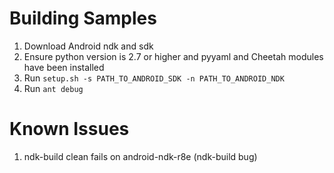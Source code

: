Building Samples
================

1. Download Android ndk and sdk
2. Ensure python version is 2.7 or higher and pyyaml and Cheetah modules have been installed
3. Run `setup.sh -s PATH_TO_ANDROID_SDK -n PATH_TO_ANDROID_NDK`
3. Run `ant debug` 


Known Issues
============

1. ndk-build clean fails on android-ndk-r8e (ndk-build bug)
